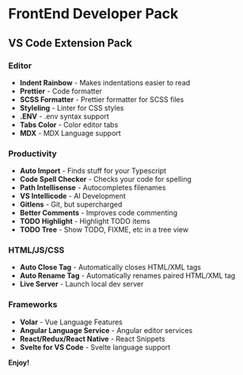 # FrontEnd Developer Pack

## VS Code Extension Pack

### Editor

- **Indent Rainbow** - Makes indentations easier to read
- **Prettier** - Code formatter
- **SCSS Formatter** - Prettier formatter for SCSS files
- **Styleling** - Linter for CSS styles
- **.ENV** - .env syntax support
- **Tabs Color** - Color editor tabs
- **MDX** - MDX Language support

### Productivity

- **Auto Import** - Finds stuff for your Typescript
- **Code Spell Checker** - Checks your code for spelling
- **Path Intellisense** - Autocompletes filenames
- **VS Intellicode** - AI Development
- **Gitlens** - Git, but supercharged
- **Better Comments** - Improves code commenting
- **TODO Highlight** - Highlight TODO items
- **TODO Tree** - Show TODO, FIXME, etc in a tree view

### HTML/JS/CSS

- **Auto Close Tag** - Automatically closes HTML/XML tags
- **Auto Rename Tag** - Automatically renames paired HTML/XML tag
- **Live Server** - Launch local dev server

### Frameworks

- **Volar** - Vue Language Features
- **Angular Language Service** - Angular editor services
- **React/Redux/React Native** - React Snippets
- **Svelte for VS Code** - Svelte language support

**Enjoy!**
